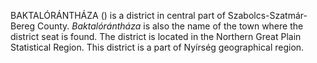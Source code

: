 BAKTALÓRÁNTHÁZA () is a district in central part of Szabolcs-Szatmár-Bereg County. _Baktalórántháza_ is also the name of the town where the district seat is found. The district is located in the Northern Great Plain Statistical Region. This district is a part of Nyírség geographical region.
